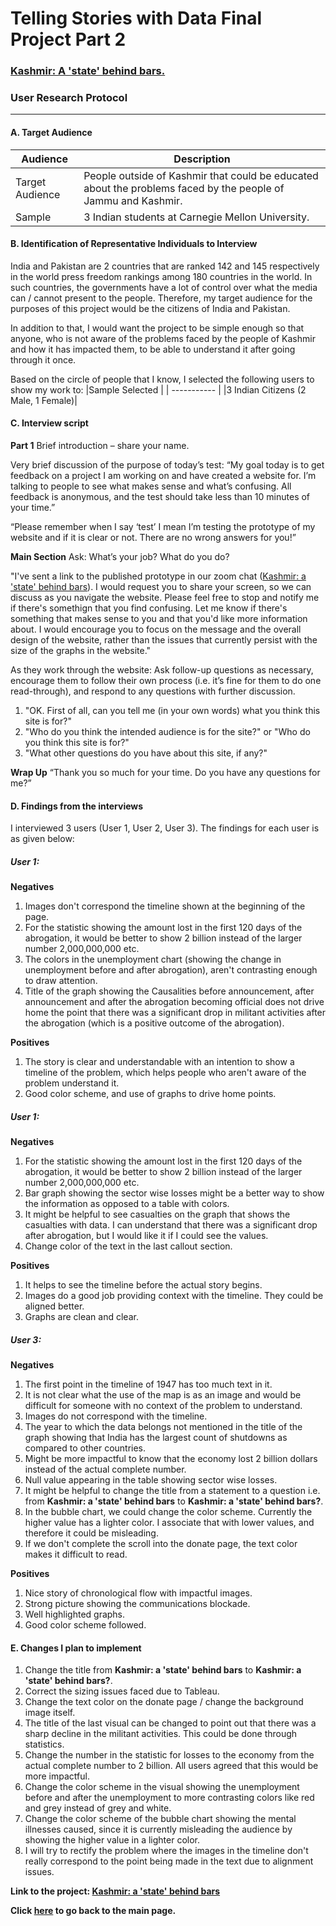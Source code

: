 # Telling Stories with Data Final Project Part 2

### [Kashmir: A 'state' behind bars.](https://carnegiemellon.shorthandstories.com/kashmir--a--state--behind-bars/index.html)

### User Research Protocol
---
#### A. Target Audience
| Audience      | Description |
| ----------- | ----------- |
| Target Audience      | People outside of Kashmir that could be educated about the problems faced by the people of Jammu and Kashmir.      |
| Sample   | 3 Indian students at Carnegie Mellon University.        |

#### B. Identification of Representative Individuals to Interview
India and Pakistan are 2 countries that are ranked 142 and 145 respectively in the world press freedom rankings among 180 countries in the world. In such countries, the governments have a lot of control over what the media can / cannot present to the people. Therefore, my target audience for the purposes of this project would be the citizens of India and Pakistan. 

In addition to that, I would want the project to be simple enough so that anyone, who is not aware of the problems faced by the people of Kashmir and how it has impacted them, to be able to understand it after going through it once. 

Based on the circle of people that I know, I selected the following users to show my work to:
|Sample Selected |
| ----------- | 
|3 Indian Citizens (2 Male, 1 Female)|

#### C. Interview script 

**Part 1**
Brief introduction – share your name. 

Very brief discussion of the purpose of today’s test: “My goal today is to get feedback on a project I am working on and have created a website for. I’m talking to people to see what makes sense and what’s confusing. All feedback is anonymous, and the test should take less than 10 minutes of your time.”

“Please remember when I say ‘test’ I mean I’m testing the prototype of my website and if it is clear or not. There are no wrong answers for you!”

**Main Section**
Ask: What’s your job? What do you do?

"I've sent a link to the published prototype in our zoom chat ([Kashmir: a 'state' behind bars](https://carnegiemellon.shorthandstories.com/kashmir--a--state--behind-bars/index.html)). I would request you to share your screen, so we can discuss as you navigate the website. Please feel free to stop and notify me if there's somethign that you find confusing. Let me know if there's something that makes sense to you and that you'd like more information about. I would encourage you to focus on the message and the overall design of the website, rather than the issues that currently persist with the size of the graphs in the website."

As they work through the website: Ask follow-up questions as necessary, encourage them to follow their own process (i.e. it’s fine for them to do one read-through), and respond to any questions with further discussion.
1. "OK. First of all, can you tell me (in your own words) what you think this site is for?"
2. "Who do you think the intended audience is for the site?" or "Who do you think this site is for?"
3. "What other questions do you have about this site, if any?"

**Wrap Up**
“Thank you so much for your time. Do you have any questions for me?”

#### D. Findings from the interviews

I interviewed 3 users (User 1, User 2, User 3). The findings for each user is as given below:

##### User 1:

**Negatives**
1. Images don't correspond the timeline shown at the beginning of the page. 
2. For the statistic showing the amount lost in the first 120 days of the abrogation, it would be better to show 2 billion instead of the larger number 2,000,000,000 etc.
3. The colors in the unemployment chart (showing the change in unemployment before and after abrogation), aren't contrasting enough to draw attention. 
4. Title of the graph showing the Causalities before announcement, after announcement and after the abrogation becoming official does not drive home the point that there was a significant drop in militant activities after the abrogation (which is a positive outcome of the abrogation).

**Positives**
1. The story is clear and understandable with an intention to show a timeline of the problem, which helps people who aren't aware of the problem understand it. 
2. Good color scheme, and use of graphs to drive home points. 

##### User 1:

**Negatives**
1. For the statistic showing the amount lost in the first 120 days of the abrogation, it would be better to show 2 billion instead of the larger number 2,000,000,000 etc.
2. Bar graph showing the sector wise losses might be a better way to show the information as opposed to a table with colors. 
3. It might be helpful to see casualties on the graph that shows the casualties with data. I can understand that there was a significant drop after abrogation, but I would like it if I could see the values. 
4. Change color of the text in the last callout section. 

**Positives**
1. It helps to see the timeline before the actual story begins. 
2. Images do a good job providing context with the timeline. They could be aligned better. 
3. Graphs are clean and clear. 

##### User 3:

**Negatives**
1. The first point in the timeline of 1947 has too much text in it. 
2. It is not clear what the use of the map is as an image and would be difficult for someone with no context of the problem to understand. 
3. Images do not correspond with the timeline. 
4. The year to which the data belongs not mentioned in the title of the graph showing that India has the largest count of shutdowns as compared to other countries. 
5. Might be more impactful to know that the economy lost 2 billion dollars instead of the actual complete number. 
6. Null value appearing in the table showing sector wise losses. 
7. It might be helpful to change the title from a statement to a question i.e. from **Kashmir: a 'state' behind bars** to **Kashmir: a 'state' behind bars?**.
8. In the bubble chart, we could change the color scheme. Currently the higher value has a lighter color. I associate that with lower values, and therefore it could be misleading. 
9. If we don't complete the scroll into the donate page, the text color makes it difficult to read. 

**Positives**
1. Nice story of chronological flow with impactful images. 
2. Strong picture showing the communications blockade. 
3. Well highlighted graphs. 
4. Good color scheme followed. 

#### E. Changes I plan to implement
1. Change the title from **Kashmir: a 'state' behind bars** to **Kashmir: a 'state' behind bars?**.
2. Correct the sizing issues faced due to Tableau. 
3. Change the text color on the donate page / change the background image itself. 
4. The title of the last visual can be changed to point out that there was a sharp decline in the militant activities. This could be done through statistics. 
5. Change the number in the statistic for losses to the economy from the actual complete number to 2 billion. All users agreed that this would be more impactful. 
6. Change the color scheme in the visual showing the unemployment before and after the unemployment to more contrasting colors like red and grey instead of grey and white. 
7. Change the color scheme of the bubble chart showing the mental illnesses caused, since it is currently misleading the audience by showing the higher value in a lighter color. 
8. I will try to rectify the problem where the images in the timeline don't really correspond to the point being made in the text due to alignment issues.


**Link to the project: [Kashmir: a 'state' behind bars](https://carnegiemellon.shorthandstories.com/kashmir--a--state--behind-bars/index.html)**

**Click [here](TSWD.md) to go back to the main page.**
